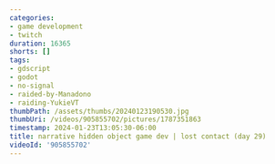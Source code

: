 ```yaml
---
categories:
- game development
- twitch
duration: 16365
shorts: []
tags:
- gdscript
- godot
- no-signal
- raided-by-Manadono
- raiding-YukieVT
thumbPath: /assets/thumbs/20240123190530.jpg
thumbUri: /videos/905855702/pictures/1787351863
timestamp: 2024-01-23T13:05:30-06:00
title: narrative hidden object game dev | lost contact (day 29)
videoId: '905855702'
---
```

